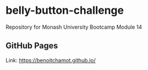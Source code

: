 # belly-button-challenge
Repository for Monash University Bootcamp Module 14

## GitHub Pages
Link: https://benoitchamot.github.io/
